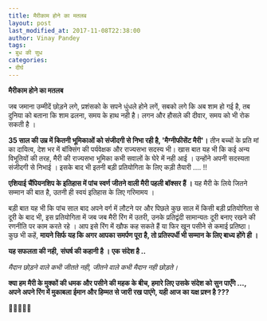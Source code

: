 ```yaml
---
title: मैरीकाम होने का मतलब
layout: post
last_modified_at: 2017-11-08T22:38:00
author: Vinay Pandey
tags:
- बुध की सुध
categories:
- दीर्घ
---
```

**मैरीकाम होने का मतलब**

जब जमाना उम्मीदें छोड़ने लगे,
प्रशंसको के सपने धुंधले होने लगें, 
सबको लगे कि अब शाम हो गई है, 
तब दुनिया को बताना कि 
शाम ढलना, समय के हाथ नही है।
लगन और हौसले की दीवार,
समय को भी रोक सकती है ।

 **35 साल की उम्र में कितनी भूमिकाओं को संजीदगी से निभा रही है, 'मैग्नीफीसेंट मैरी'।** तीन बच्चों के प्रति मां का दायित्व, देश भर में बॉक्सिंग की पर्यवेक्षक और राज्यसभा सदस्य भी। खास बात यह भी कि कई अन्य विभूतियों की तरह, मैरी की राज्यसभा भूमिका कभी सवालों के घेरे में नही आई । उन्होंने अपनी सदस्यता संजीदगी से निभाई । इसके बाद भी इतनी बड़ी प्रतियोगिता के लिए कड़ी तैयारी .... !! 

**एशियाई चैंपियनशिप के इतिहास में पांच स्वर्ण जीतने वाली मैरी पहली बॉक्सर हैं ।** यह मैरी के लिये जितने सम्मान की बात है, उतनी ही स्वयं इतिहास के लिए गरिमामय । 

बड़ी बात यह भी कि पांच साल बाद अपने वर्ग में लौटने पर और पिछले कुछ साल में किसी बड़ी प्रतियोगिता से दूरी के बाद भी, इस प्रतियोगिता में जब जब मैरी रिंग में उतरी, उनके प्रतिद्वंदी सामान्यतः दूरी बनाए रखने की रणनीति पर काम करते रहे । आप इसे रिंग में खौफ कह सकते हैं या फिर खून पसीने से कमाई प्रतिष्ठा। कुछ भी कहें, **मायने सिर्फ यह कि अगर आपका समर्पण पूरा है, तो प्रतिस्पर्धी भी सम्मान के लिए बाध्य होंगे ही ।** 

**यह सफलता की नही,**
**संघर्ष की कहानी है ।** 
**एक संदेश है ..**

*मैदान छोड़ने वाले कभी जीतते नही,*
*जीतने वाले कभी मैदान नही छोड़ते।*

**क्या हम मैरी के मुक्कों की धमक और पसीने की महक के बीच, हमारे लिए उसके संदेश को सुन पाएँगे ...,**
**अपने अपने रिंग में मुकाबला ईमान और हिम्मत से जारी रख पाएंगे, यही आज का यक्ष प्रश्न है ???**

🙏🙏🙏🙏🙏


